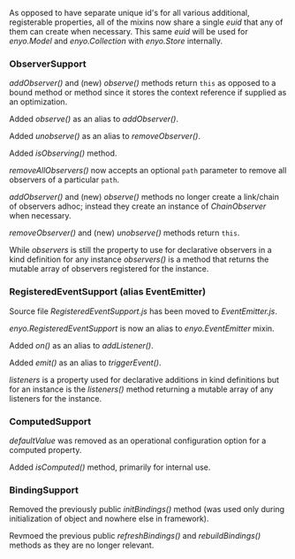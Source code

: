 As opposed to have separate unique id's for all various additional, registerable properties, all of the
mixins now share a single _euid_ that any of them can create when necessary. This same _euid_ will be
used for _enyo.Model_ and _enyo.Collection_ with _enyo.Store_ internally.

### ObserverSupport

_addObserver()_ and (new) _observe()_ methods return `this` as opposed to a bound method or
method since it stores the context reference if supplied as an optimization.

Added _observe()_ as an alias to _addObserver()_.

Added _unobserve()_ as an alias to _removeObserver()_.

Added _isObserving()_ method.

_removeAllObservers()_ now accepts an optional `path` parameter to remove all observers of a particular
`path`.

_addObserver()_ and (new) _observe()_ methods no longer create a link/chain of observers adhoc; instead
they create an instance of _ChainObserver_ when necessary.

_removeObserver()_ and (new) _unobserve()_ methods return `this`.

While _observers_ is still the property to use for declarative observers in a kind definition
for any instance _observers()_ is a method that returns the mutable array of observers registered for
the instance.

### RegisteredEventSupport (alias EventEmitter)

Source file _RegisteredEventSupport.js_ has been moved to _EventEmitter.js_.

_enyo.RegisteredEventSupport_ is now an alias to _enyo.EventEmitter_ mixin.

Added _on()_ as an alias to _addListener()_.

Added _emit()_ as an alias to _triggerEvent()_.

_listeners_ is a property used for declarative additions in kind definitions but for an instance
is the _listeners()_ method returning a mutable array of any listeners for the instance.

### ComputedSupport

_defaultValue_ was removed as an operational configuration option for a computed property.

Added _isComputed()_ method, primarily for internal use.

### BindingSupport

Removed the previously public _initBindings()_ method (was used only during initialization of object and nowhere else in framework).

Revmoed the previous public _refreshBindings()_ and _rebuildBindings()_ methods as they are no longer relevant.
